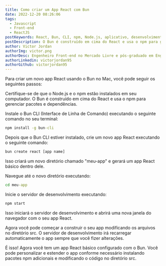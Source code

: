 ```yaml
---
title: Como criar um App React com Bun
date: 2022-12-20 08:26:06
tags:
  - Javascript
  - Front-end
  - ReactJS
postKeywords: React, Bun, CLI, npm, Node.js, aplicativo, desenvolvimento, servidor, terminal, JavaScript, framework, pacotes, dependências, inicialização, app básico, frontend, JS, reactjs
postDescription: O Bun é construído em cima do React e usa o npm para gerenciar pacotes e dependências.
author: Victor Jordan
authorImg: victor.png
authorDesc: Engenheiro Front-end no Mercado Livre e pós-graduado em Engenharia de Software pela PUC-MG e formado em Banco de Dados pela Fatec, apaixonado por usabilidade, performance e UX!
authorLinkedin: victorjordan95
authorGithub: victorjordan95
---
```


Para criar um novo app React usando o Bun no Mac, você pode seguir os seguintes passos:

Certifique-se de que o Node.js e o npm estão instalados em seu computador. 
O Bun é construído em cima do React e usa o npm para gerenciar pacotes e dependências.

Instale o Bun CLI (Interface de Linha de Comando) executando o seguinte comando no seu terminal:

<!-- more -->

```cmd
npm install -g bun-cli
```

Depois que o Bun CLI estiver instalado, crie um novo app React executando o seguinte comando:

```cmd
bun create react [app name]
```

Isso criará um novo diretório chamado "meu-app" e gerará um app React básico dentro dele.

Navegue até o novo diretório executando:

```cmd
cd meu-app
```

Inicie o servidor de desenvolvimento executando:

```cmd
npm start
```

Isso iniciará o servidor de desenvolvimento e abrirá uma nova janela do navegador com o seu app React.

Agora você pode começar a construir o seu app modificando os arquivos no diretório src. 
O servidor de desenvolvimento irá recarregar automaticamente o app sempre que você fizer alterações.

É isso! Agora você tem um app React básico configurado com o Bun. 
Você pode personalizar e estender o app conforme necessário instalando pacotes npm adicionais e modificando o código no diretório src.
